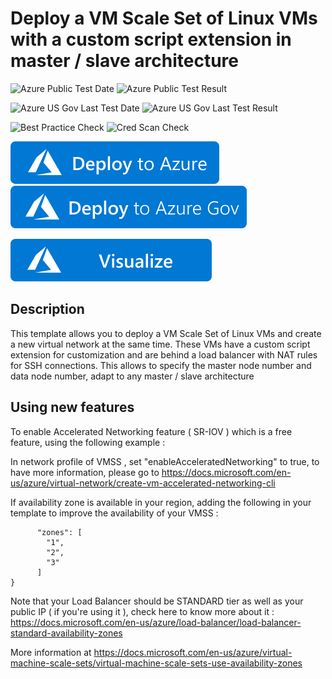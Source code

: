 # Deploy a VM Scale Set of Linux VMs with a custom script extension in master / slave architecture

![Azure Public Test Date](https://azurequickstartsservice.blob.core.windows.net/badges/quickstarts/microsoft.compute/vmss-master-slave-customscript/PublicLastTestDate.svg)
![Azure Public Test Result](https://azurequickstartsservice.blob.core.windows.net/badges/quickstarts/microsoft.compute/vmss-master-slave-customscript/PublicDeployment.svg)

![Azure US Gov Last Test Date](https://azurequickstartsservice.blob.core.windows.net/badges/quickstarts/microsoft.compute/vmss-master-slave-customscript/FairfaxLastTestDate.svg)
![Azure US Gov Last Test Result](https://azurequickstartsservice.blob.core.windows.net/badges/quickstarts/microsoft.compute/vmss-master-slave-customscript/FairfaxDeployment.svg)

![Best Practice Check](https://azurequickstartsservice.blob.core.windows.net/badges/quickstarts/microsoft.compute/vmss-master-slave-customscript/BestPracticeResult.svg)
![Cred Scan Check](https://azurequickstartsservice.blob.core.windows.net/badges/quickstarts/microsoft.compute/vmss-master-slave-customscript/CredScanResult.svg)

[![Deploy To Azure](https://raw.githubusercontent.com/Azure/azure-quickstart-templates/master/1-CONTRIBUTION-GUIDE/images/deploytoazure.svg?sanitize=true)](https://portal.azure.com/#create/Microsoft.Template/uri/https%3A%2F%2Fraw.githubusercontent.com%2FAzure%2Fazure-quickstart-templates%2Fmaster%2Fquickstarts%2Fmicrosoft.compute%2Fvmss-master-slave-customscript%2Fazuredeploy.json)
[![Deploy To Azure US Gov](https://raw.githubusercontent.com/Azure/azure-quickstart-templates/master/1-CONTRIBUTION-GUIDE/images/deploytoazuregov.svg?sanitize=true)](https://portal.azure.us/#create/Microsoft.Template/uri/https%3A%2F%2Fraw.githubusercontent.com%2FAzure%2Fazure-quickstart-templates%2Fmaster%2Fquickstarts%2Fmicrosoft.compute%2Fvmss-master-slave-customscript%2Fazuredeploy.json)

[![Visualize](https://raw.githubusercontent.com/Azure/azure-quickstart-templates/master/1-CONTRIBUTION-GUIDE/images/visualizebutton.svg?sanitize=true)](http://armviz.io/#/?load=https%3A%2F%2Fraw.githubusercontent.com%2FAzure%2Fazure-quickstart-templates%2Fmaster%2Fquickstarts%2Fmicrosoft.compute%2Fvmss-master-slave-customscript%2Fazuredeploy.json)

## Description
This template allows you to deploy a VM Scale Set of Linux VMs and create a new virtual network at the same time. These VMs have a custom script extension for customization and are behind a load balancer with NAT rules for SSH connections. This allows to specify the master node number and data node number, adapt to any master / slave architecture

## Using new features 

To enable Accelerated Networking feature ( SR-IOV ) which is a free feature, using the following example : 

In network profile of VMSS , set "enableAcceleratedNetworking" to true, to have more information, please go to https://docs.microsoft.com/en-us/azure/virtual-network/create-vm-accelerated-networking-cli

If availability zone is available in your region,  adding the following in your template to improve the availability of your VMSS :
```
      "zones": [
        "1",
        "2",
        "3"
      ]
}

```

Note that your Load Balancer should be STANDARD tier as well as your public IP ( if you're using it ), check here to know more about it : https://docs.microsoft.com/en-us/azure/load-balancer/load-balancer-standard-availability-zones

More information at https://docs.microsoft.com/en-us/azure/virtual-machine-scale-sets/virtual-machine-scale-sets-use-availability-zones
